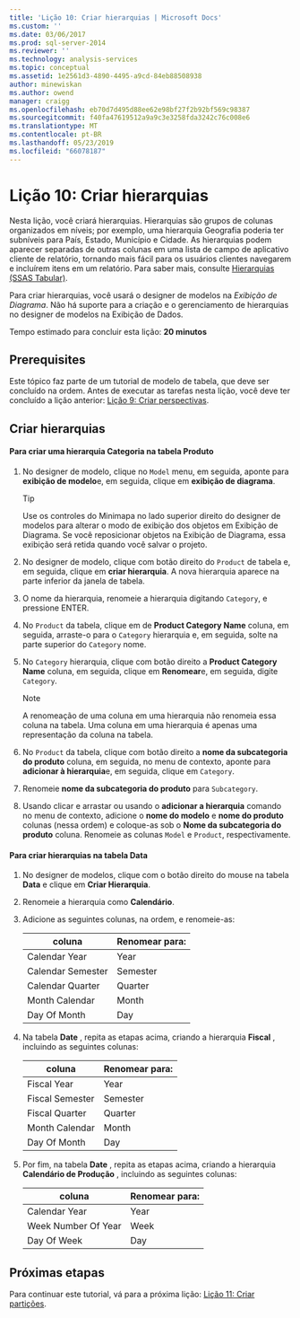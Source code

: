 ```yaml
---
title: 'Lição 10: Criar hierarquias | Microsoft Docs'
ms.custom: ''
ms.date: 03/06/2017
ms.prod: sql-server-2014
ms.reviewer: ''
ms.technology: analysis-services
ms.topic: conceptual
ms.assetid: 1e2561d3-4890-4495-a9cd-84eb88508938
author: minewiskan
ms.author: owend
manager: craigg
ms.openlocfilehash: eb70d7d495d88ee62e98bf27f2b92bf569c98387
ms.sourcegitcommit: f40fa47619512a9a9c3e3258fda3242c76c008e6
ms.translationtype: MT
ms.contentlocale: pt-BR
ms.lasthandoff: 05/23/2019
ms.locfileid: "66078187"
---
```

# <a name="lesson-10-create-hierarchies"></a>Lição 10: Criar hierarquias
  Nesta lição, você criará hierarquias. Hierarquias são grupos de colunas organizados em níveis; por exemplo, uma hierarquia Geografia poderia ter subníveis para País, Estado, Município e Cidade. As hierarquias podem aparecer separadas de outras colunas em uma lista de campo de aplicativo cliente de relatório, tornando mais fácil para os usuários clientes navegarem e incluírem itens em um relatório. Para saber mais, consulte [Hierarquias &#40;SSAS Tabular&#41;](tabular-models/hierarchies-ssas-tabular.md).  
  
 Para criar hierarquias, você usará o designer de modelos na *Exibição de Diagrama*. Não há suporte para a criação e o gerenciamento de hierarquias no designer de modelos na Exibição de Dados.  
  
 Tempo estimado para concluir esta lição: **20 minutos**  
  
## <a name="prerequisites"></a>Prerequisites  
 Este tópico faz parte de um tutorial de modelo de tabela, que deve ser concluído na ordem. Antes de executar as tarefas nesta lição, você deve ter concluído a lição anterior: [Lição 9: Criar perspectivas](lesson-8-create-perspectives.md).  
  
## <a name="create-hierarchies"></a>Criar hierarquias  
  
#### <a name="to-create-a-category-hierarchy-in-the-product-table"></a>Para criar uma hierarquia Categoria na tabela Produto  
  
1.  No designer de modelo, clique no `Model` menu, em seguida, aponte para **exibição de modelo**e, em seguida, clique em **exibição de diagrama**.  
  
    > [!TIP]  
    >  Use os controles do Minimapa no lado superior direito do designer de modelos para alterar o modo de exibição dos objetos em Exibição de Diagrama. Se você reposicionar objetos na Exibição de Diagrama, essa exibição será retida quando você salvar o projeto.  
  
2.  No designer de modelo, clique com botão direito do `Product` de tabela e, em seguida, clique em **criar hierarquia**. A nova hierarquia aparece na parte inferior da janela de tabela.  
  
3.  O nome da hierarquia, renomeie a hierarquia digitando `Category`, e pressione ENTER.  
  
4.  No `Product` da tabela, clique em de **Product Category Name** coluna, em seguida, arraste-o para o `Category` hierarquia e, em seguida, solte na parte superior do `Category` nome.  
  
5.  No `Category` hierarquia, clique com botão direito a **Product Category Name** coluna, em seguida, clique em **Renomear**e, em seguida, digite `Category`.  
  
    > [!NOTE]  
    >  A renomeação de uma coluna em uma hierarquia não renomeia essa coluna na tabela. Uma coluna em uma hierarquia é apenas uma representação da coluna na tabela.  
  
6.  No `Product` da tabela, clique com botão direito a **nome da subcategoria do produto** coluna, em seguida, no menu de contexto, aponte para **adicionar à hierarquia**e, em seguida, clique em `Category`.  
  
7.  Renomeie **nome da subcategoria do produto** para `Subcategory`.  
  
8.  Usando clicar e arrastar ou usando o **adicionar a hierarquia** comando no menu de contexto, adicione o **nome do modelo** e **nome do produto** colunas (nessa ordem) e coloque-as sob o **Nome da subcategoria do produto** coluna. Renomeie as colunas `Model` e `Product`, respectivamente.  
  
#### <a name="to-create-hierarchies-in-the-date-table"></a>Para criar hierarquias na tabela Data  
  
1.  No designer de modelos, clique com o botão direito do mouse na tabela **Data** e clique em **Criar Hierarquia**.  
  
2.  Renomeie a hierarquia como **Calendário**.  
  
3.  Adicione as seguintes colunas, na ordem, e renomeie-as:  
  
    |coluna|Renomear para:|  
    |------------|----------------|  
    |Calendar Year|Year|  
    |Calendar Semester|Semester|  
    |Calendar Quarter|Quarter|  
    |Month Calendar|Month|  
    |Day Of Month|Day|  
  
4.  Na tabela **Date** , repita as etapas acima, criando a hierarquia **Fiscal** , incluindo as seguintes colunas:  
  
    |coluna|Renomear para:|  
    |------------|----------------|  
    |Fiscal Year|Year|  
    |Fiscal Semester|Semester|  
    |Fiscal Quarter|Quarter|  
    |Month Calendar|Month|  
    |Day Of Month|Day|  
  
5.  Por fim, na tabela **Date** , repita as etapas acima, criando a hierarquia **Calendário de Produção** , incluindo as seguintes colunas:  
  
    |coluna|Renomear para:|  
    |------------|----------------|  
    |Calendar Year|Year|  
    |Week Number Of Year|Week|  
    |Day Of Week|Day|  
  
## <a name="next-steps"></a>Próximas etapas  
 Para continuar este tutorial, vá para a próxima lição: [Lição 11: Criar partições](lesson-10-create-partitions.md).  
  
  
